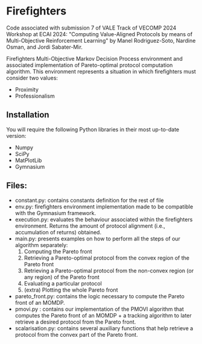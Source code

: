 # Firefighters

Code associated with submission 7 of VALE Track of VECOMP 2024 Workshop at ECAI 2024: "Computing Value-Aligned Protocols by means of Multi-Objective Reinforcement Learning" by Manel Rodriguez-Soto, Nardine Osman, and Jordi Sabater-Mir.

Firefighters Multi-Objective Markov Decision Process environment and associated implementation of Pareto-optimal protocol computation algorithm. This environment represents a situation in which firefighters must consider two values:
- Proximity
- Professionalism

## Installation

You will require the following Python libraries in their most up-to-date version:

- Numpy
- SciPy
- MatPlotLib
- Gymnasium

## Files:

- constant.py: contains constants definition for the rest of file
- env.py: firefighters environment implementation made to be compatible with the Gymnasium framework.
- execution.py: evaluates the behaviour associated within the firefighters environment. Returns the amount of protocol alignment (i.e., accumulation of returns) obtained.
- main.py: presents examples on how to perform all the steps of our algorithm separately: 
  1. Computing the Pareto front
  2. Retrieving a Pareto-optimal protocol from the convex region of the Pareto front
  3. Retrieving a Pareto-optimal protocol from the non-convex region (or any region) of the Pareto front
  4. Evaluating a particular protocol
  5. (extra) Plotting the whole Pareto front
- pareto_front.py: contains the logic necessary to compute the Pareto front of an MOMDP.
- pmovi.py : contains our implementation of the PMOVI algorithm that computes the Pareto front of an MOMDP + a tracking algorithm to later retrieve a desired protocol from the Pareto front.
- scalarisation.py: contains several auxiliary functions that help retrieve a protocol from the convex part of the Pareto front.
